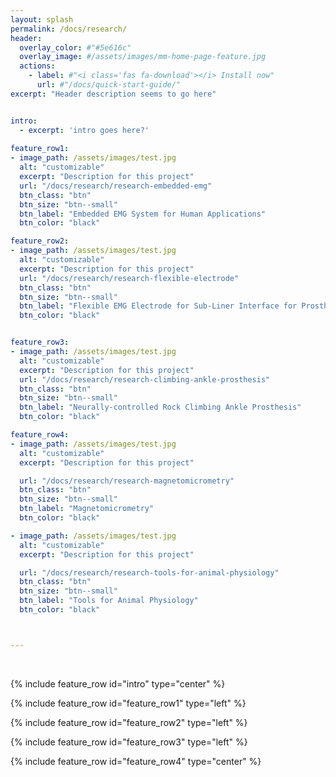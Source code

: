 ```yaml
---
layout: splash
permalink: /docs/research/
header:
  overlay_color: #"#5e616c"
  overlay_image: #/assets/images/mm-home-page-feature.jpg
  actions:
    - label: #"<i class='fas fa-download'></i> Install now"
      url: #"/docs/quick-start-guide/"
excerpt: "Header description seems to go here"


intro: 
  - excerpt: 'intro goes here?'
  
feature_row1:
- image_path: /assets/images/test.jpg
  alt: "customizable"
  excerpt: "Description for this project"
  url: "/docs/research/research-embedded-emg" 
  btn_class: "btn"
  btn_size: "btn--small"
  btn_label: "Embedded EMG System for Human Applications"
  btn_color: "black"

feature_row2:
- image_path: /assets/images/test.jpg
  alt: "customizable"
  excerpt: "Description for this project"
  url: "/docs/research/research-flexible-electrode" 
  btn_class: "btn"
  btn_size: "btn--small"
  btn_label: "Flexible EMG Electrode for Sub-Liner Interface for Prosthesis"
  btn_color: "black"


feature_row3:
- image_path: /assets/images/test.jpg
  alt: "customizable"
  excerpt: "Description for this project"
  url: "/docs/research/research-climbing-ankle-prosthesis" 
  btn_class: "btn"
  btn_size: "btn--small"
  btn_label: "Neurally-controlled Rock Climbing Ankle Prosthesis"
  btn_color: "black"

feature_row4:
- image_path: /assets/images/test.jpg
  alt: "customizable"
  excerpt: "Description for this project"

  url: "/docs/research/research-magnetomicrometry" 
  btn_class: "btn"
  btn_size: "btn--small"
  btn_label: "Magnetomicrometry"
  btn_color: "black"

- image_path: /assets/images/test.jpg
  alt: "customizable"
  excerpt: "Description for this project"

  url: "/docs/research/research-tools-for-animal-physiology" 
  btn_class: "btn"
  btn_size: "btn--small"
  btn_label: "Tools for Animal Physiology"
  btn_color: "black"



---
```


<!-- https://github.com/mmistakes/minimal-mistakes/blob/master/docs/_pages/home.md -->
<br />


{% include feature_row id="intro" type="center" %}

{% include feature_row id="feature_row1" type="left" %}

{% include feature_row id="feature_row2" type="left" %}

{% include feature_row id="feature_row3" type="left" %}

{% include feature_row id="feature_row4" type="center" %}

<!-- {% include feature_row id="feature_row5" type="right" %} -->